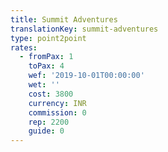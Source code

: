 ```yaml
---
title: Summit Adventures
translationKey: summit-adventures
type: point2point
rates:
  - fromPax: 1
    toPax: 4
    wef: '2019-10-01T00:00:00'
    wet: ''
    cost: 3800
    currency: INR
    commission: 0
    rep: 2200
    guide: 0
---
```



